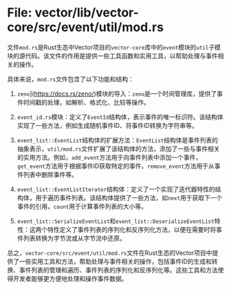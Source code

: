 # File: vector/lib/vector-core/src/event/util/mod.rs

文件`mod.rs`是Rust生态中Vector项目的`vector-core`库中的`event`模块的`util`子模块的源代码。该文件的作用是提供一些工具函数和实用工具，以帮助处理与事件相关的操作。

具体来说，`mod.rs`文件包含了以下功能和结构：

1. `zeno`](https://docs.rs/zeno/)模块的导入：`zeno`是一个时间管理库，提供了事件时间戳的处理，如解析、格式化、比较等操作。

2. `event_id.rs`模块：定义了`EventId`结构体，表示事件的唯一标识符。该结构体实现了一些方法，例如生成随机事件ID、将事件ID转换为字符串等。

3. `event_list::EventList`结构体的扩展方法：`EventList`结构体是事件列表的抽象表示，`util/mod.rs`文件扩展了该结构体的方法，添加了一些与事件相关的实用方法。例如，`add_event`方法用于向事件列表中添加一个事件，`get_event`方法用于根据事件ID获取特定的事件，`remove_event`方法用于从事件列表中删除事件等。

4. `event_list::EventListIterator`结构体：定义了一个实现了迭代器特性的结构体，用于遍历事件列表。该结构体提供了一些方法，如`next`用于获取下一个事件的引用，`count`用于计算事件列表的大小等。

5. `event_list::SerializeEventList`和`event_list::DeserializeEventList`特性：这两个特性定义了事件列表的序列化和反序列化方法，以便在需要时将事件列表转换为字节流或从字节流中还原。

总之，`vector-core/src/event/util/mod.rs`文件在Rust生态的Vector项目中提供了一些实用工具和方法，帮助处理与事件相关的操作，包括事件ID的生成和转换、事件列表的管理和遍历、事件列表的序列化和反序列化等。这些工具和方法使得开发者能够更方便地处理和操作事件数据。

